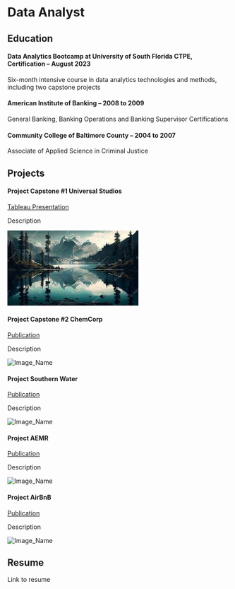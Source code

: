 # Data Analyst

## Education
#### Data Analytics Bootcamp at University of South Florida CTPE, Certification – August 2023
Six-month intensive course in data analytics technologies and methods, including two capstone projects

#### American Institute of Banking – 2008 to 2009
General Banking, Banking Operations and Banking Supervisor Certifications

#### Community College of Baltimore County – 2004 to 2007
Associate of Applied Science in Criminal Justice

## Projects
#### Project Capstone #1 Universal Studios
[Tableau Presentation](https://public.tableau.com/app/profile/brandon.chisnell/viz/CapstonePresentationMovies-BrandonChisnell/Story1)

Description

![Mountains](/pictures/Picture1.jpg)

#### Project Capstone #2 ChemCorp
[Publication](https://)

Description

![Image_Name](image_path.jpeg)

#### Project Southern Water
[Publication](https://)

Description

![Image_Name](image_path.jpeg)

#### Project AEMR
[Publication](https://)

Description

![Image_Name](image_path.jpeg)

#### Project AirBnB
[Publication](https://)

Description

![Image_Name](image_path.jpeg)

## Resume
Link to resume
